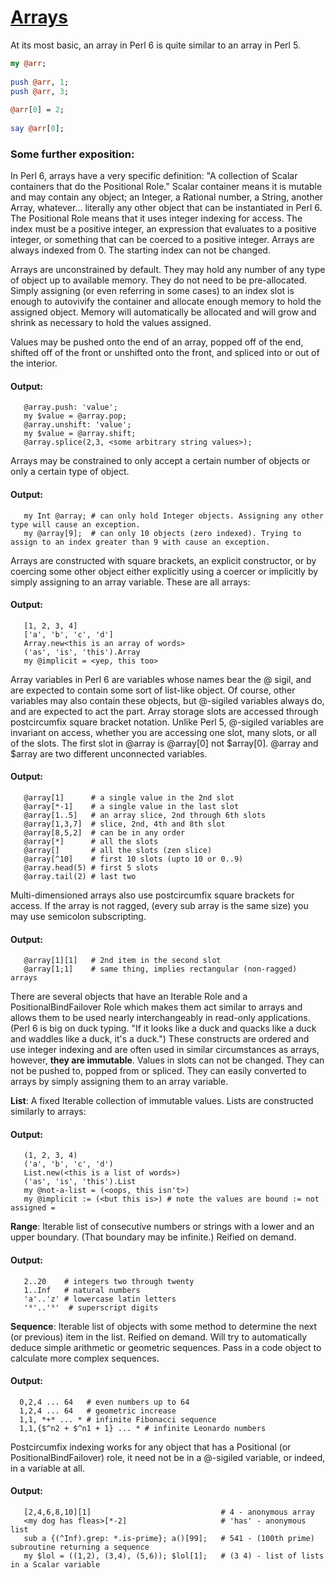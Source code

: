 [1]: https://rosettacode.org/wiki/Arrays

# [Arrays][1]

At its most basic, an array in Perl 6 is quite similar to an array in Perl 5.

```perl
my @arr;
 
push @arr, 1;
push @arr, 3;
 
@arr[0] = 2;
 
say @arr[0];
```


### Some further exposition:



In Perl 6, arrays have a very specific definition: "A collection of Scalar containers that do the Positional Role." Scalar container means it is mutable and may contain any object; an Integer, a Rational number, a String, another Array, whatever... literally any other object that can be instantiated in Perl 6. The Positional Role means that it uses integer indexing for access. The index must be a positive integer, an expression that evaluates to a positive integer, or something that can be coerced to a positive integer. Arrays are always indexed from 0. The starting index can not be changed.



Arrays are unconstrained by default. They may hold any number of any type of object up to available memory. They do not need to be pre-allocated. Simply assigning (or even referring in some cases) to an index slot is enough to autovivify the container and allocate enough memory to hold the assigned object. Memory will automatically be allocated and will grow and shrink as necessary to hold the values assigned.



Values may be pushed onto the end of an array, popped off of the end, shifted off of the front or unshifted onto the front, and spliced into or out of the interior.


#### Output:
```
   @array.push: 'value';
   my $value = @array.pop;
   @array.unshift: 'value';
   my $value = @array.shift;
   @array.splice(2,3, <some arbitrary string values>);
```


Arrays may be constrained to only accept a certain number of objects or only a certain type of object.


#### Output:
```
   my Int @array; # can only hold Integer objects. Assigning any other type will cause an exception.
   my @array[9];  # can only 10 objects (zero indexed). Trying to assign to an index greater than 9 with cause an exception. 
```


Arrays are constructed with square brackets, an explicit constructor, or by coercing some other object either explicitly using a coercer or implicitly by simply assigning to an array variable. These are all arrays:


#### Output:
```
   [1, 2, 3, 4]
   ['a', 'b', 'c', 'd']
   Array.new<this is an array of words>
   ('as', 'is', 'this').Array
   my @implicit = <yep, this too>
```


Array variables in Perl 6 are variables whose names bear the @ sigil, and are expected to contain some sort of list-like object. Of course, other variables may also contain these objects, but @-sigiled variables always do, and are expected to act the part. Array storage slots are accessed through postcircumfix square bracket notation. Unlike Perl 5, @-sigiled variables are invariant on access, whether you are accessing one slot, many slots, or all of the slots. The first slot in @array is @array[0] not $array[0]. @array and $array are two different unconnected variables.


#### Output:
```
   @array[1]      # a single value in the 2nd slot
   @array[*-1]    # a single value in the last slot
   @array[1..5]   # an array slice, 2nd through 6th slots
   @array[1,3,7]  # slice, 2nd, 4th and 8th slot
   @array[8,5,2]  # can be in any order
   @array[*]      # all the slots
   @array[]       # all the slots (zen slice)
   @array[^10]    # first 10 slots (upto 10 or 0..9)
   @array.head(5) # first 5 slots
   @array.tail(2) # last two
```


Multi-dimensioned arrays also use postcircumfix square brackets for access. If the array is not ragged, (every sub array is the same size) you may use semicolon subscripting.


#### Output:
```
   @array[1][1]   # 2nd item in the second slot
   @array[1;1]    # same thing, implies rectangular (non-ragged) arrays
```


There are several objects that have an Iterable Role and a PositionalBindFailover Role which makes them act similar to arrays and allows them to be used nearly interchangeably in read-only applications. (Perl 6 is big on duck typing. "If it looks like a duck and quacks like a duck and waddles like a duck, it's a duck.") These constructs are ordered and use integer indexing and are often used in similar circumstances as arrays, however, **they are immutable**. Values in slots can not be changed. They can not be pushed to, popped from or spliced. They can easily converted to arrays by simply assigning them to an array variable.



**List**: A fixed Iterable collection of immutable values. Lists are constructed similarly to arrays:


#### Output:
```
   (1, 2, 3, 4)
   ('a', 'b', 'c', 'd')
   List.new(<this is a list of words>)
   ('as', 'is', 'this').List
   my @not-a-list = (<oops, this isn't>)
   my @implicit := (<but this is>) # note the values are bound := not assigned =
```


**Range**: Iterable list of consecutive numbers or strings with a lower and an upper boundary. (That boundary may be infinite.) Reified on demand.


#### Output:
```
   2..20    # integers two through twenty
   1..Inf   # natural numbers
   'a'..'z' # lowercase latin letters
   '⁰'..'⁹'  # superscript digits
```


**Sequence**: Iterable list of objects with some method to determine the next (or previous) item in the list. Reified on demand. Will try to automatically deduce simple arithmetic or geometric sequences. Pass in a code object to calculate more complex sequences.


#### Output:
```
  0,2,4 ... 64   # even numbers up to 64
  1,2,4 ... 64   # geometric increase
  1,1, *+* ... * # infinite Fibonacci sequence
  1,1,{$^n2 + $^n1 + 1} ... * # infinite Leonardo numbers
```


Postcircumfix indexing works for any object that has a Positional (or PositionalBindFailover) role, it need not be in a @-sigiled variable, or indeed, in a variable at all.


#### Output:
```
   [2,4,6,8,10][1]                             # 4 - anonymous array
   <my dog has fleas>[*-2]                     # 'has' - anonymous list
   sub a {(^Inf).grep: *.is-prime}; a()[99];   # 541 - (100th prime) subroutine returning a sequence
   my $lol = ((1,2), (3,4), (5,6)); $lol[1];   # (3 4) - list of lists in a Scalar variable
```